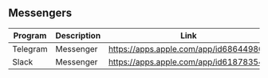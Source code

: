 ## Messengers

| Program | Description | Link | Plugins | Comment |
| --- | --- | --- | --- | --- |
| Telegram | Messenger | https://apps.apple.com/app/id686449807 |
| Slack | Messenger | https://apps.apple.com/app/id618783545 |
